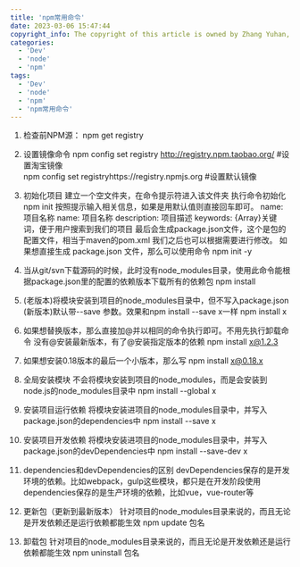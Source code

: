 ```yaml
---
title: 'npm常用命令'
date: 2023-03-06 15:47:44
copyright_info: The copyright of this article is owned by Zhang Yuhan, and it follows the CC BY-NC-SA 4.0 agreement. For reprinting, please attach the original source link and this statement
categories: 
  - 'Dev'
  - 'node'
  - 'npm'
tags: 
  - 'Dev'
  - 'node'
  - 'npm'
  - 'npm常用命令'
---
```

1. 检查前NPM源：
	npm get registry 

2. 设置镜像命令
	npm config set registry http://registry.npm.taobao.org/ \#设置淘宝镜像  
	npm config set registryhttps://registry.npmjs.org \#设置默认镜像

3. 初始化项目
	建立一个空文件夹，在命令提示符进入该文件夹 执行命令初始化
	npm init
	按照提示输入相关信息，如果是用默认值则直接回车即可。
	name: 项目名称
	name: 项目名称
	description: 项目描述
	keywords: {Array}关键词，便于用户搜索到我们的项目
	最后会生成package.json文件，这个是包的配置文件，相当于maven的pom.xml
	我们之后也可以根据需要进行修改。
	如果想直接生成 package.json 文件，那么可以使用命令
	npm init -y

4. 当从git/svn下载源码的时候，此时没有node_modules目录，使用此命令能根据package.json里的配置的依赖版本下载所有的依赖包
	npm install

5. (老版本)将模块安装到项目的node_modules目录中，但不写入package.json
	(新版本)默认带--save 参数。效果和npm install --save x一样
	npm install x

6. 如果想替换版本，那么直接加@并以相同的命令执行即可。不用先执行卸载命令
	没有@安装最新版本，有了@安装指定版本的依赖
	npm install x@1.2.3

7. 如果想安装0.18版本的最后一个小版本，那么写
	npm install x@0.18.x

8. 全局安装模块
	不会将模块安装到项目的node_modules，而是会安装到node.js的node_modules目录中
	npm install --global x

9. 安装项目运行依赖
	将模块安装进项目的node_modules目录中，并写入package.json的dependencies中
	npm install --save x

10. 安装项目开发依赖
	将模块安装进项目的node_modules目录中，并写入package.json的devDependencies中
	npm install --save-dev x

11. dependencies和devDependencies的区别
	devDependencies保存的是开发环境的依赖。比如webpack，gulp这些模块，都只是在开发阶段使用
	dependencies保存的是生产环境的依赖，比如vue，vue-router等

12. 更新包（更新到最新版本）
	针对项目的node_modules目录来说的，而且无论是开发依赖还是运行依赖都能生效
	npm update 包名

13. 卸载包
	针对项目的node_modules目录来说的，而且无论是开发依赖还是运行依赖都能生效
	npm uninstall 包名
